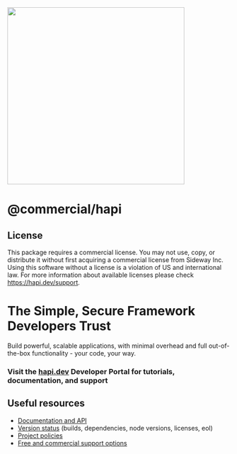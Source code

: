 <img src="https://raw.githubusercontent.com/hapijs/assets/master/images/hapi.png" width="400px" />

# @commercial/hapi

## License

This package requires a commercial license. You may not use, copy, or distribute it without first acquiring a commercial license from Sideway Inc. Using this software without a license is a violation of US and international law. For more information about available licenses please check https://hapi.dev/support.

# The Simple, Secure Framework Developers Trust

Build powerful, scalable applications, with minimal overhead and full out-of-the-box functionality - your code, your way.

### Visit the [hapi.dev](https://hapi.dev) Developer Portal for tutorials, documentation, and support

## Useful resources

- [Documentation and API](https://hapi.dev/)
- [Version status](https://hapi.dev/resources/status/#hapi) (builds, dependencies, node versions, licenses, eol)
- [Project policies](https://hapi.dev/policies/)
- [Free and commercial support options](https://hapi.dev/support/)
